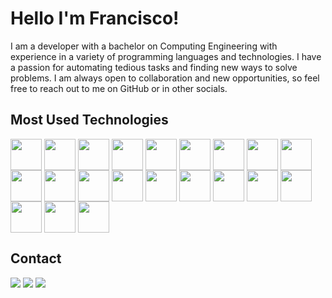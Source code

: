 <h1>Hello I'm Francisco!</h1>

<div style="">
  <p>I am a developer with a bachelor on Computing Engineering with experience in a variety of programming languages and technologies. I have a passion for automating tedious tasks and finding new ways to solve problems. I am always open to collaboration and new opportunities, so feel free to reach out to me on GitHub or in other socials.</p>
</div>
<h2> Most Used Technologies </h2>
<div style="display: inline_block"> 
  <img align="center" width="50px" height="50px" src="https://cdn.jsdelivr.net/gh/devicons/devicon/icons/python/python-original.svg" />
  <img align="center" width="50px" height="50px" src="https://cdn.jsdelivr.net/gh/devicons/devicon/icons/numpy/numpy-original.svg" />
  <img align="center" width="50px" height="50px" src="https://cdn.jsdelivr.net/gh/devicons/devicon/icons/pandas/pandas-original-wordmark.svg" />
  <img align="center" width="50px" height="50px" src="https://cdn.jsdelivr.net/gh/devicons/devicon/icons/pytorch/pytorch-original.svg" />
  <img align="center" width="50px" height="50px" src="https://cdn.jsdelivr.net/gh/devicons/devicon/icons/opencv/opencv-original-wordmark.svg" />
  <img align="center" width="50px" height="50px" src="https://cdn.jsdelivr.net/gh/devicons/devicon/icons/anaconda/anaconda-original.svg" />
  
  <img align="center" width="50px" height="50px" src="https://cdn.jsdelivr.net/gh/devicons/devicon/icons/c/c-original.svg" />
  <img align="center" width="50px" height="50px" width="50px" height="50px" src="https://cdn.jsdelivr.net/gh/devicons/devicon/icons/cplusplus/cplusplus-original.svg" />
  <img align="center" width="50px" height="50px" src="https://cdn.jsdelivr.net/gh/devicons/devicon/icons/csharp/csharp-original.svg" />
  <img align="center" width="50px" height="50px" src="https://cdn.jsdelivr.net/gh/devicons/devicon/icons/dotnetcore/dotnetcore-original.svg" />
  <img align="center" width="50px" height="50px" src="https://cdn.jsdelivr.net/gh/devicons/devicon/icons/html5/html5-original.svg" />
  <img align="center" width="50px" height="50px" src="https://cdn.jsdelivr.net/gh/devicons/devicon/icons/css3/css3-original.svg" />
  <img align="center" width="50px" height="50px" src="https://cdn.jsdelivr.net/gh/devicons/devicon/icons/javascript/javascript-original.svg" />
  <img align="center" width="50px" height="50px" src="https://cdn.jsdelivr.net/gh/devicons/devicon/icons/microsoftsqlserver/microsoftsqlserver-plain-wordmark.svg" />
  <img align="center" width="50px" height="50px" src="https://cdn.jsdelivr.net/gh/devicons/devicon/icons/bootstrap/bootstrap-original.svg" />
  <img align="center" width="50px" height="50px" src="https://cdn.jsdelivr.net/gh/devicons/devicon/icons/opengl/opengl-original.svg" />
  <img align="center" width="50px" height="50px" src="https://cdn.jsdelivr.net/gh/devicons/devicon/icons/threejs/threejs-original-wordmark.svg" />
  <img align="center" width="50px" height="50px" src="https://cdn.jsdelivr.net/gh/devicons/devicon/icons/matlab/matlab-original.svg" />
  <img align="center" width="50px" height="50px" src="https://cdn.jsdelivr.net/gh/devicons/devicon/icons/git/git-original.svg" />
  <img align="center" width="50px" height="50px" src="https://cdn.jsdelivr.net/gh/devicons/devicon/icons/linux/linux-original.svg" />
  <img align="center" width="50px" height="50px" src="https://cdn.jsdelivr.net/gh/devicons/devicon/icons/raspberrypi/raspberrypi-original.svg" />
        
  </div>


<h2> Contact </h2>
<div> 
  <a href="mailto: franciscodnconceicao@gmail.com" target="_blank" ><img src="https://img.shields.io/badge/Gmail-D14836?style=for-the-badge&logo=gmail&logoColor=white" /></a>
  <a href="https://github.com/FranciscoDNConceicao" target="_blank" ><img src="https://img.shields.io/badge/GitHub-100000?style=for-the-badge&logo=github&logoColor=white" /></a>
  <a href="https://www.linkedin.com/in/francisco-concei%C3%A7%C3%A3o-a63562198/" target="_blank" ><img src="https://img.shields.io/badge/LinkedIn-0077B5?style=for-the-badge&logo=linkedin&logoColor=white"/></a>
</div>  

